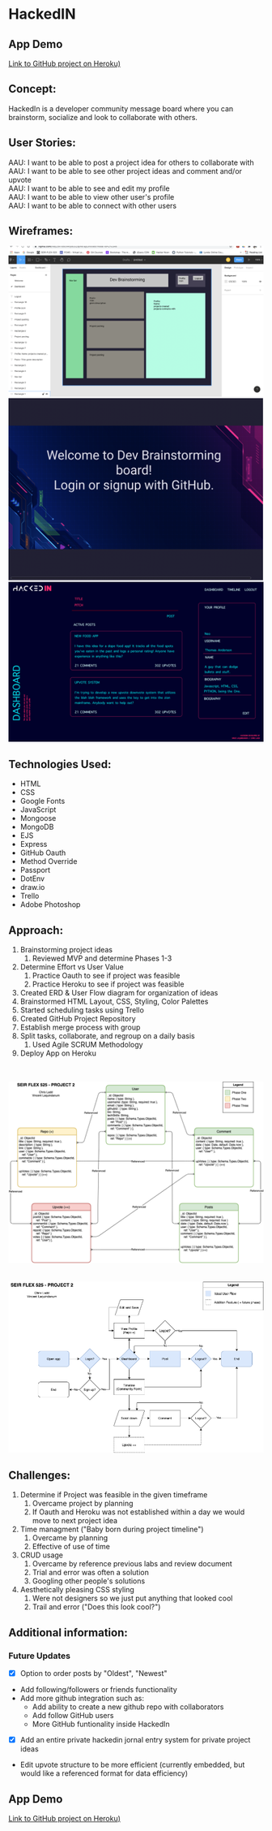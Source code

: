 # HackedIN

## App Demo 
[Link to GitHub project on Heroku)](https://hackedin.herokuapp.com/)

## Concept: 
HackedIn is a developer community message board where you can brainstorm, socialize and look to collaborate with others.

## User Stories:
AAU: I want to be able to post a project idea for others to collaborate with<br>
AAU: I want to be able to see other project ideas and comment and/or upvote<br>
AAU: I want to be able to see and edit my profile<br>
AAU: I want to be able to view other user's profile<br>
AAU: I want to be able to connect with other users<br>


## Wireframes:

![First Project Wireframe](/readmefiles/wireframe1.png "First Project Wireframe")
![Landing Page Mockup](/readmefiles/landingPage.png "Landing Page Mockup")
![Dashboard Mockup](/readmefiles/dashboardMockUp.png "Dashboard Mockup")

## Technologies Used:
<ul>
<li>HTML</li>
<li>CSS</li> 
<li>Google Fonts</li> 
<li>JavaScript</li>
<li>Mongoose</li>
<li>MongoDB</li>
<li>EJS</li>
<li>Express</li>
<li>GitHub Oauth</li>
<li>Method Override</li>
<li>Passport</li>
<li>DotEnv</li>
<li>draw.io</li>
<li>Trello</li>
<li>Adobe Photoshop</li>
</ul>

## Approach: 
1. Brainstorming project ideas
   1. Reviewed MVP and determine Phases 1-3
2. Determine Effort vs User Value
   1. Practice Oauth to see if project was feasible
   2. Practice Heroku to see if project was feasible
3. Created ERD & User Flow diagram for organization of ideas
4. Brainstormed HTML Layout, CSS, Styling, Color Palettes
5. Started scheduling tasks using Trello
6. Created GitHub Project Repository
7. Establish merge process with group
8. Split tasks, collaborate, and regroup on a daily basis
   1. Used Agile SCRUM Methodology
9. Deploy App on Heroku
<br><br><br>

![ERD](/readmefiles/erd-v2.png "ERD")
<br><br><br>
![User Flow](/readmefiles/user-flow.png "User Flow")

## Challenges: 
1. Determine if Project was feasible in the given timeframe
   1. Overcame project by planning
   2. If Oauth and Heroku was not established within a day we would move to next project idea
2. Time managment ("Baby born during project timeline")
   1. Overcame by planning
   2. Effective of use of time
3. CRUD usage
   1. Overcame by reference previous labs and review document
   2. Trial and error was often a solution
   3. Googling other people's solutions
4. Aesthetically pleasing CSS styling
   1. Were not designers so we just put anything that looked cool
   2. Trail and error ("Does this look cool?")

## Additional information:
### Future Updates
- [x] Option to order posts by "Oldest", "Newest"
- Add following/followers or friends functionality
- Add more github integration such as:
  - Add ability to create a new github repo with collaborators
  - Add follow GitHub users
  - More GitHub funtionality inside HackedIn
- [x] Add an entire private hackedin jornal entry system for private project ideas
- Edit upvote structure to be more efficient (currently embedded, but would like a referenced format for data efficiency)

## App Demo 
[Link to GitHub project on Heroku)](https://agile-meadow-31332.herokuapp.com/)
